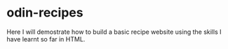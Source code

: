 # odin-recipes
Here I will demostrate how to build a basic recipe website using the skills I have learnt so far in HTML.